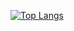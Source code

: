[![Top Langs](https://github-readme-stats.vercel.app/api/top-langs/Miel-Troch=anuraghazra&langs_count=8)](https://github.com/anuraghazra/github-readme-stats)
